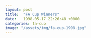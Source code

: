 ```yaml
---
layout: post
title:  "FA Cup Winners"
date:   1998-05-17 22:26:48 +0000
categories: fa-cup
image: "/assets/img/fa-cup-1998.jpg"
---
```

